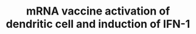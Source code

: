 ---
annotations:
- id: PW:0000013
  parent: disease pathway
  type: Pathway Ontology
  value: disease pathway
- id: DOID:0080600
  parent: disease by infectious agent
  type: Disease Ontology
  value: COVID-19
- id: CL:0000451
  parent: native cell
  type: Cell Type Ontology
  value: dendritic cell
- id: CL:0000625
  parent: native cell
  type: Cell Type Ontology
  value: CD8-positive, alpha-beta T cell
- id: CL:0000624
  parent: native cell
  type: Cell Type Ontology
  value: CD4-positive, alpha-beta T cell
authors:
- NhungP
- Eweitz
- Egonw
- AlexanderPico
citedin:
- link: PMC11951896
  title: 'Dynamic Gene Attention Focus (DyGAF): Enhancing Biomarker Identification
    Through Dual-Model Attention Networks'
communities:
- COVID19
description: After uptake, mRNA is translated into spike protein and presented as
  cell-surface MHC-bound peptides to CD4+ and CD8+ T cells. Cytosolic sensing of RNA
  by RIG-I and MDA5 plus TLR binding within endosomes leads to activation of IFN regulatory
  factor 3/7 (IRF3/7) and nuclear factor κB (NF-κB), which bind to DNA inducing gene
  transcription, and production of IFN-I and proinflammatory cytokines, respectively
last-edited: 2024-03-16
ndex: null
organisms:
- Homo sapiens
redirect_from:
- /index.php/Pathway:WP5187
- /instance/WP5187
- /instance/WP5187_r129216
revision: r129216
schema-jsonld:
- '@context': https://schema.org/
  '@id': https://wikipathways.github.io/pathways/WP5187.html
  '@type': Dataset
  creator:
    '@type': Organization
    name: WikiPathways
  description: After uptake, mRNA is translated into spike protein and presented as
    cell-surface MHC-bound peptides to CD4+ and CD8+ T cells. Cytosolic sensing of
    RNA by RIG-I and MDA5 plus TLR binding within endosomes leads to activation of
    IFN regulatory factor 3/7 (IRF3/7) and nuclear factor κB (NF-κB), which bind to
    DNA inducing gene transcription, and production of IFN-I and proinflammatory cytokines,
    respectively
  keywords:
  - IRF-7
  - IRF3
  - MAVS
  - MDA5
  - NF-kB
  - RIG-I (DDX58)
  - S peptide presentation
  - Spike Protein
  - T cell receptor
  - TLR3
  - TLR7
  - TLR8
  license: CC0
  name: mRNA vaccine activation of dendritic cell and induction of IFN-1
seo: CreativeWork
title: mRNA vaccine activation of dendritic cell and induction of IFN-1
wpid: WP5187
---